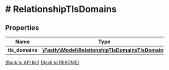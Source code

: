 # # RelationshipTlsDomains

## Properties

Name | Type | Description | Notes
------------ | ------------- | ------------- | -------------
**tls_domains** | [**\Fastly\Model\RelationshipTlsDomainsTlsDomains**](RelationshipTlsDomainsTlsDomains.md) |  | [optional] 


[[Back to API list]](../../README.md#endpoints) [[Back to README]](../../README.md)
